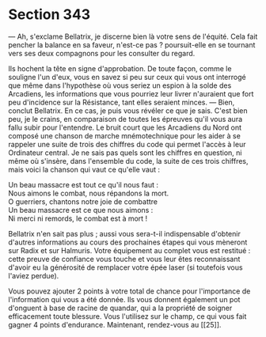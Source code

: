 # Section 343

— Ah, s'exclame Bellatrix, je discerne bien là votre sens de l'équité. Cela fait pencher la balance en sa faveur, n'est-ce pas ? poursuit-elle en se tournant vers ses deux compagnons pour les consulter du regard.

Ils hochent la tête en signe d'approbation. De toute façon, comme le souligne l'un d'eux, vous en savez si peu sur ceux qui vous ont interrogé que même dans l'hypothèse où vous seriez un espion à la solde des Arcadiens, les informations que vous pourriez leur livrer n'auraient que fort peu d'incidence sur la Résistance, tant elles seraient minces. — Bien, conclut Bellatrix. En ce cas, je puis vous révéler ce que je sais. C'est bien peu, je le crains, en comparaison de toutes les épreuves qu'il vous aura fallu subir pour l'entendre. Le bruit court que les Arcadiens du Nord ont composé une chanson de marche mnémotechnique pour les aider à se rappeler une suite de trois des chiffres du code qui permet l'accès à leur Ordinateur central. Je ne sais pas quels sont les chiffres en question, ni même où s'insère, dans l'ensemble du code, la suite de ces trois chiffres, mais voici la chanson qui vaut ce qu'elle vaut :

Un beau massacre est tout ce qu'il nous faut :  
Nous aimons le combat, nous répandons la mort.  
O guerriers, chantons notre joie de combattre  
Un beau massacre est ce que nous aimons :  
Ni merci ni remords, le combat est à mort !

Bellatrix n'en sait pas plus ; aussi vous sera-t-il indispensable d'obtenir d'autres informations au cours des prochaines étapes qui vous mèneront sur Radix et sur Halmuris. Votre équipement au complet vous est restitué : cette preuve de confiance vous touche et vous leur êtes reconnaissant d'avoir eu la générosité de remplacer votre épée laser (si toutefois vous l'aviez perdue).

Vous pouvez ajouter 2 points à votre total de chance pour l'importance de l'information qui vous a été donnée. Ils vous donnent également un pot d'onguent à base de racine de quandar, qui a la propriété de soigner efficacement toute blessure. Vous l'utilisez sur le champ, ce qui vous fait gagner 4 points d'endurance. Maintenant, rendez-vous au [[25]].